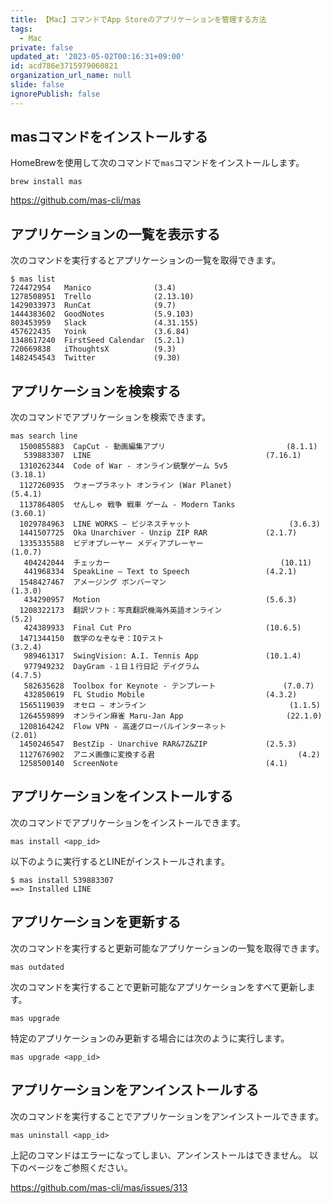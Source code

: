 ```yaml
---
title: 【Mac】コマンドでApp Storeのアプリケーションを管理する方法
tags:
  - Mac
private: false
updated_at: '2023-05-02T00:16:31+09:00'
id: acd786e3715979060821
organization_url_name: null
slide: false
ignorePublish: false
---
```

## masコマンドをインストールする
HomeBrewを使用して次のコマンドで`mas`コマンドをインストールします。

```terminal
brew install mas
```

https://github.com/mas-cli/mas

## アプリケーションの一覧を表示する
次のコマンドを実行するとアプリケーションの一覧を取得できます。

```terminal
$ mas list
724472954   Manico              (3.4)
1278508951  Trello              (2.13.10)
1429033973  RunCat              (9.7)
1444383602  GoodNotes           (5.9.103)
803453959   Slack               (4.31.155)
457622435   Yoink               (3.6.84)
1348617240  FirstSeed Calendar  (5.2.1)
720669838   iThoughtsX          (9.3)
1482454543  Twitter             (9.30)
```
## アプリケーションを検索する
次のコマンドでアプリケーションを検索できます。

```terminal
mas search line
  1500855883  CapCut - 動画編集アプリ                           (8.1.1)
   539883307  LINE                                       (7.16.1)
  1310262344  Code of War - オンライン銃撃ゲーム 5v5               (3.18.1)
  1127260935  ウォープラネット オンライン (War Planet)                (5.4.1)
  1137864805  せんしゃ 戦争 戦車 ゲーム - Modern Tanks              (3.60.1)
  1029784963  LINE WORKS – ビジネスチャット                      (3.6.3)
  1441507725  Oka Unarchiver - Unzip ZIP RAR             (2.1.7)
  1335335588  ビデオプレーヤー メディアプレーヤー                         (1.0.7)
   404242044  チェッカー                                      (10.11)
   441968334  SpeakLine – Text to Speech                 (4.2.1)
  1548427467  アメージング ボンバーマン                              (1.3.0)
   434290957  Motion                                     (5.6.3)
  1208322173  翻訳ソフト：写真翻訳機海外英語オンライン                       (5.2)
   424389933  Final Cut Pro                              (10.6.5)
  1471344150  数学のなぞなぞ：IQテスト                              (3.2.4)
   989461317  SwingVision: A.I. Tennis App               (10.1.4)
   977949232  DayGram -１日１行日記 デイグラム                      (4.7.5)
   582635628  Toolbox for Keynote - テンプレート               (7.0.7)
   432850619  FL Studio Mobile                           (4.3.2)
  1565119039  オセロ − オンライン                                (1.1.5)
  1264559899  オンライン麻雀 Maru-Jan App                       (22.1.0)
  1208164242  Flow VPN - 高速グローバルインターネット                  (2.01)
  1450246547  BestZip - Unarchive RAR&7Z&ZIP             (2.5.3)
  1127676902  アニメ画像に変換する君                                (4.2)
  1258500140  ScreenNote                                 (4.1)
```

## アプリケーションをインストールする
次のコマンドでアプリケーションをインストールできます。

```terminal
mas install <app_id>
```

以下のように実行するとLINEがインストールされます。

```terminal
$ mas install 539883307
==> Installed LINE
```

## アプリケーションを更新する
次のコマンドを実行すると更新可能なアプリケーションの一覧を取得できます。

```terminal
mas outdated
```

次のコマンドを実行することで更新可能なアプリケーションをすべて更新します。

```terminal
mas upgrade
```

特定のアプリケーションのみ更新する場合には次のように実行します。

```terminal
mas upgrade <app_id>
```

## アプリケーションをアンインストールする
次のコマンドを実行することでアプリケーションをアンインストールできます。

```terminal
mas uninstall <app_id>
```

上記のコマンドはエラーになってしまい、アンインストールはできません。
以下のページをご参照ください。

https://github.com/mas-cli/mas/issues/313
